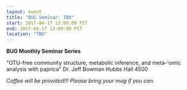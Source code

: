 ```yaml
---
layout: event
title: "BUG Seminar: TBD"
start: 2017-04-17 12:00:00 PST
end: 2017-04-17 13:00:00 PST
location: "TBD"
---
```


**BUG Monthly Seminar Series**

"OTU-free community structure, metabolic inference, and meta-'omic analysis with paprica"
Dr. Jeff Bowman
Hubbs Hall 4500

*Coffee will be provided!!! Please bring your mug if you can.*
